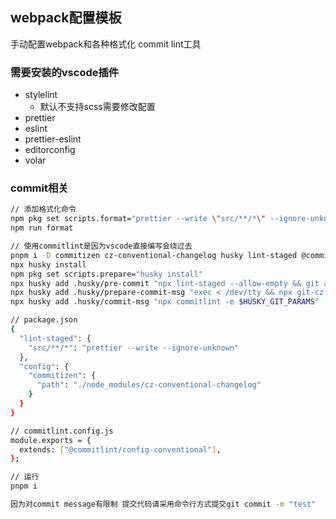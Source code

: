 ## webpack配置模板

手动配置webpack和各种格式化 commit lint工具

### 需要安装的vscode插件

- stylelint
  - 默认不支持scss需要修改配置
- prettier
- eslint
- prettier-eslint
- editorconfig
- volar

### commit相关

```bash
// 添加格式化命令
npm pkg set scripts.format="prettier --write \"src/**/*\" --ignore-unknown"
npm run format

// 使用commitlint是因为vscode直接编写会绕过去
pnpm i -D commitizen cz-conventional-changelog husky lint-staged @commitlint/cli @commitlint/config-conventional commit-and-tag-version
npx husky install
npm pkg set scripts.prepare="husky install"
npx husky add .husky/pre-commit "npx lint-staged --allow-empty && git add -A"
npx husky add .husky/prepare-commit-msg "exec < /dev/tty && npx git-cz --hook || true"
npx husky add .husky/commit-msg "npx commitlint -e $HUSKY_GIT_PARAMS"

// package.json
{
  "lint-staged": {
    "src/**/*": "prettier --write --ignore-unknown"
  },
  "config": {
    "commitizen": {
      "path": "./node_modules/cz-conventional-changelog"
    }
  }
}

// commitlint.config.js
module.exports = {
  extends: ["@commitlint/config-conventional"],
};

// 运行
pnpm i

因为对commit message有限制 提交代码请采用命令行方式提交git commit -m "test"
```
